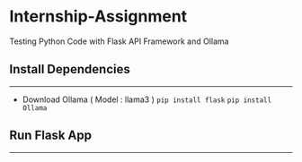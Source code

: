 # Internship-Assignment
Testing Python Code with Flask API Framework and Ollama

## Install Dependencies
---
- Download Ollama ( Model : llama3 ) 
`pip install flask`
`pip install Ollama`

## Run Flask App
---
